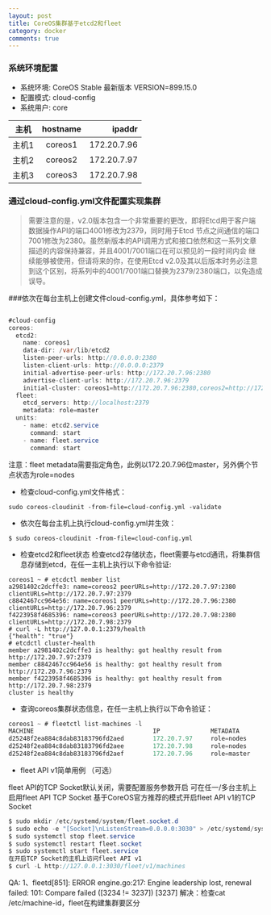 ```yaml
---
layout: post
title: CoreOS集群基于etcd2和fleet
category: docker
comments: true
---
```

### 系统环境配置
* 系统环境: CoreOS Stable 最新版本 VERSION=899.15.0
* 配置模式: cloud-config
* 系统用户: core

| 主机       | hostname| ipaddr     |
| -----------|:-------:| ----------:|
| 主机1      | coreos1 |172.20.7.96 |
| 主机2      | coreos2 |172.20.7.97 |
| 主机3      | coreos3 |172.20.7.98 |


### 通过cloud-config.yml文件配置实现集群

> 需要注意的是，v2.0版本包含一个非常重要的更改，即将Etcd用于客户端数据操作API的端口4001修改为2379，同时用于Etcd
节点之间通信的端口7001修改为2380。虽然新版本的API调用方式和接口依然和这一系列文章描述的内容保持兼容，并且4001/7001端口在可以预见的一段时间内会
继续能够被使用，但请将来的你，在使用Etcd v2.0及其以后版本时务必注意到这个区别，将系列中的4001/7001端口替换为2379/2380端口，以免造成误导。


###依次在每台主机上创建文件cloud-config.yml，具体参考如下：
```java

#cloud-config
coreos:
  etcd2:
    name: coreos1
    data-dir: /var/lib/etcd2
    listen-peer-urls: http://0.0.0.0:2380
    listen-client-urls: http://0.0.0.0:2379
    initial-advertise-peer-urls: http://172.20.7.96:2380
    advertise-client-urls: http://172.20.7.96:2379
    initial-cluster: coreos1=http://172.20.7.96:2380,coreos2=http://172.20.7.97:2380,coreos3=http://172.20.7.98:2380
  fleet:
    etcd_servers: http://localhost:2379
    metadata: role=master
  units:
    - name: etcd2.service
      command: start
    - name: fleet.service
      command: start
```

注意：fleet metadata需要指定角色，此例以172.20.7.96位master，另外俩个节点状态为role=nodes

* 检查cloud-config.yml文件格式：

```shell
sudo coreos-cloudinit -from-file=cloud-config.yml -validate
```
* 依次在每台主机上执行cloud-config.yml并生效：

```shell
$ sudo coreos-cloudinit -from-file=cloud-config.yml
```
* 检查etcd2和fleet状态
检查etcd2存储状态，fleet需要与etcd通讯，将集群信息存储到etcd，在任一主机上执行以下命令验证:

```shell
coreos1 ~ # etcdctl member list
a2981402c2dcffe3: name=coreos2 peerURLs=http://172.20.7.97:2380 clientURLs=http://172.20.7.97:2379
c8842467cc964e56: name=coreos1 peerURLs=http://172.20.7.96:2380 clientURLs=http://172.20.7.96:2379
f4223958f4685396: name=coreos3 peerURLs=http://172.20.7.98:2380 clientURLs=http://172.20.7.98:2379
# curl -L http://127.0.0.1:2379/health
{"health": "true"}
# etcdctl cluster-health
member a2981402c2dcffe3 is healthy: got healthy result from http://172.20.7.97:2379
member c8842467cc964e56 is healthy: got healthy result from http://172.20.7.96:2379
member f4223958f4685396 is healthy: got healthy result from http://172.20.7.98:2379
cluster is healthy
```
* 查询coreos集群状态信息，在任一主机上执行以下命令验证：

```java
coreos1 ~ # fleetctl list-machines -l
MACHINE                                 IP              METADATA
d25248f2ea884c8dab83183796fd2aed        172.20.7.97     role=nodes
d25248f2ea884c8dab83183796fd2aee        172.20.7.98     role=nodes
d25248f2ea884c8dab83183796fd2aef        172.20.7.96     role=master
```
* fleet API v1简单用例 （可选）

fleet API的TCP Socket默认关闭，需要配置服务参数开启
可在任一/多台主机上启用fleet API TCP Socket
基于CoreOS官方推荐的模式开启fleet API v1的TCP Socket

```java
$ sudo mkdir /etc/systemd/system/fleet.socket.d
$ sudo echo -e "[Socket]\nListenStream=0.0.0.0:3030" > /etc/systemd/system/fleet.socket.d/30-ListenStream.conf
$ sudo systemctl stop fleet.service
$ sudo systemctl restart fleet.socket
$ sudo systemctl start fleet.service
在开启TCP Socket的主机上访问fleet API v1
$ curl -L http://127.0.0.1:3030/fleet/v1/machines
```
QA:
1、fleetd[851]: ERROR engine.go:217: Engine leadership lost, renewal failed: 101: Compare failed ([3234 != 3237]) [3237]
解决：检查cat /etc/machine-id，fleet在构建集群要区分
